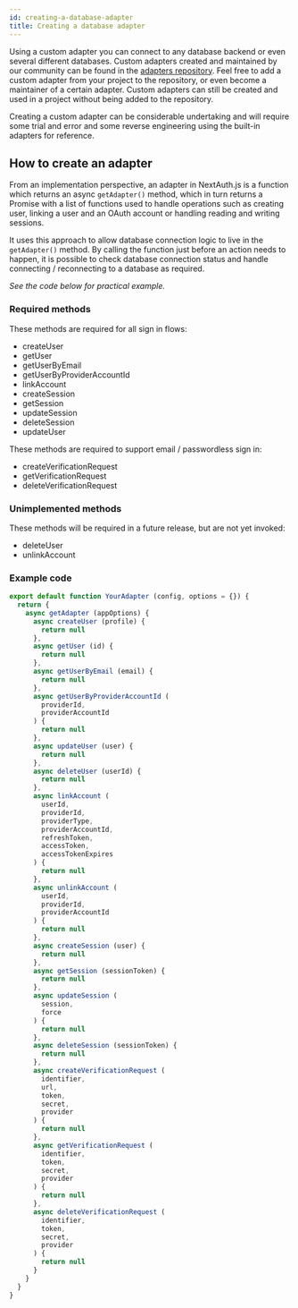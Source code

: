 ```yaml
---
id: creating-a-database-adapter
title: Creating a database adapter
---
```


Using a custom adapter you can connect to any database backend or even several different databases.  Custom adapters created and maintained by our community can be found in the [adapters repository](https://github.com/nextauthjs/adapters). Feel free to add a custom adapter from your project to the repository, or even become a maintainer of a certain adapter. Custom adapters can still be created and used in a project without being added to the repository.

Creating a custom adapter can be considerable undertaking and will require some trial and error and some reverse engineering using the built-in adapters for reference.

## How to create an adapter

From an implementation perspective, an adapter in NextAuth.js is a function which returns an async  `getAdapter()` method, which in turn returns a Promise with a list of functions used to handle operations such as creating user, linking a user and an OAuth account or handling reading and writing sessions.

It uses this approach to allow database connection logic to live in the `getAdapter()` method. By calling the function just before an action needs to happen, it is possible to check database connection status and handle connecting / reconnecting to a database as required.

_See the code below for practical example._

### Required methods

These methods are required for all sign in flows:

* createUser
* getUser
* getUserByEmail  
* getUserByProviderAccountId
* linkAccount
* createSession
* getSession
* updateSession
* deleteSession
* updateUser

These methods are required to support email / passwordless sign in:

* createVerificationRequest
* getVerificationRequest
* deleteVerificationRequest

### Unimplemented methods

These methods will be required in a future release, but are not yet invoked:

* deleteUser
* unlinkAccount

### Example code

```js
export default function YourAdapter (config, options = {}) {
  return {
    async getAdapter (appOptions) {
      async createUser (profile) {
        return null
      },
      async getUser (id) {
        return null
      },
      async getUserByEmail (email) {
        return null
      },
      async getUserByProviderAccountId (
        providerId,
        providerAccountId
      ) {
        return null
      },
      async updateUser (user) {
        return null
      },
      async deleteUser (userId) {
        return null
      },
      async linkAccount (
        userId,
        providerId,
        providerType,
        providerAccountId,
        refreshToken,
        accessToken,
        accessTokenExpires
      ) {
        return null
      },
      async unlinkAccount (
        userId,
        providerId,
        providerAccountId
      ) {
        return null
      },
      async createSession (user) {
        return null
      },
      async getSession (sessionToken) {
        return null
      },
      async updateSession (
        session,
        force
      ) {
        return null
      },
      async deleteSession (sessionToken) {
        return null
      },
      async createVerificationRequest (
        identifier,
        url,
        token,
        secret,
        provider
      ) {
        return null
      },
      async getVerificationRequest (
        identifier,
        token,
        secret,
        provider
      ) {
        return null
      },
      async deleteVerificationRequest (
        identifier,
        token,
        secret,
        provider
      ) {
        return null
      }
    }
  }
}
```
